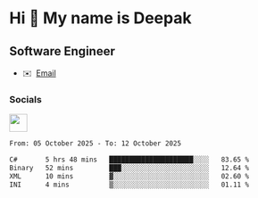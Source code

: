 Hi 👋 My name is Deepak
=======================

Software Engineer
-----------------
* ✉️  [Email](mailto:kumar.neu19@gmail.com)


### Socials

<p align="left"><a href="https://www.linkedin.com/in/deepak94kumar" target="_blank" rel="noreferrer"><img src="https://raw.githubusercontent.com/danielcranney/readme-generator/main/public/icons/socials/linkedin.svg" width="32" height="32" /></a></p>

<!--START_SECTION:waka-->

```txt
From: 05 October 2025 - To: 12 October 2025

C#       5 hrs 48 mins   █████████████████████░░░░   83.65 %
Binary   52 mins         ███░░░░░░░░░░░░░░░░░░░░░░   12.64 %
XML      10 mins         ▓░░░░░░░░░░░░░░░░░░░░░░░░   02.60 %
INI      4 mins          ▒░░░░░░░░░░░░░░░░░░░░░░░░   01.11 %
```

<!--END_SECTION:waka-->
